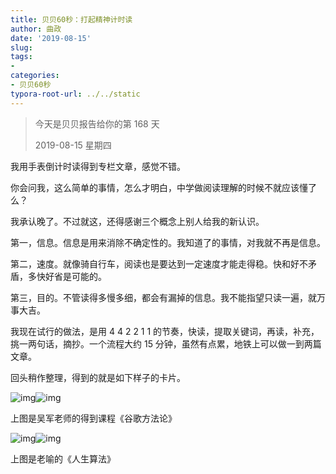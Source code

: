 ```yaml
---
title: 贝贝60秒：打起精神计时读
author: 曲政
date: '2019-08-15'
slug: 
tags:
- 
categories:
- 贝贝60秒
typora-root-url: ../../static
---
```


>   今天是贝贝报告给你的第 168 天
>
>   2019-08-15 星期四

我用手表倒计时读得到专栏文章，感觉不错。

你会问我，这么简单的事情，怎么才明白，中学做阅读理解的时候不就应该懂了么？

我承认晚了。不过就这，还得感谢三个概念上别人给我的新认识。

第一，信息。信息是用来消除不确定性的。我知道了的事情，对我就不再是信息。

第二，速度。就像骑自行车，阅读也是要达到一定速度才能走得稳。快和好不矛盾，多快好省是可能的。

第三，目的。不管读得多慢多细，都会有漏掉的信息。我不能指望只读一遍，就万事大吉。

我现在试行的做法，是用 4 4 2 2 1 1 的节奏，快读，提取关键词，再读，补充，挑一两句话，摘抄。一个流程大约 15 分钟，虽然有点累，地铁上可以做一到两篇文章。

回头稍作整理，得到的就是如下样子的卡片。

![img](/images/2019-08-15-%E8%B4%9D%E8%B4%9D60%E7%A7%92%EF%BC%9A%E6%89%93%E8%B5%B7%E7%B2%BE%E7%A5%9E%E8%AE%A1%E6%97%B6%E8%AF%BB/640-20200416100339761.jpeg)![img](/images/2019-08-15-%E8%B4%9D%E8%B4%9D60%E7%A7%92%EF%BC%9A%E6%89%93%E8%B5%B7%E7%B2%BE%E7%A5%9E%E8%AE%A1%E6%97%B6%E8%AF%BB/640-20200416100339784.jpeg)

上图是吴军老师的得到课程《谷歌方法论》

![img](/images/2019-08-15-%E8%B4%9D%E8%B4%9D60%E7%A7%92%EF%BC%9A%E6%89%93%E8%B5%B7%E7%B2%BE%E7%A5%9E%E8%AE%A1%E6%97%B6%E8%AF%BB/640-20200416100339788.jpeg)![img](/images/2019-08-15-%E8%B4%9D%E8%B4%9D60%E7%A7%92%EF%BC%9A%E6%89%93%E8%B5%B7%E7%B2%BE%E7%A5%9E%E8%AE%A1%E6%97%B6%E8%AF%BB/640-20200416100339799.jpeg)

上图是老喻的《人生算法》